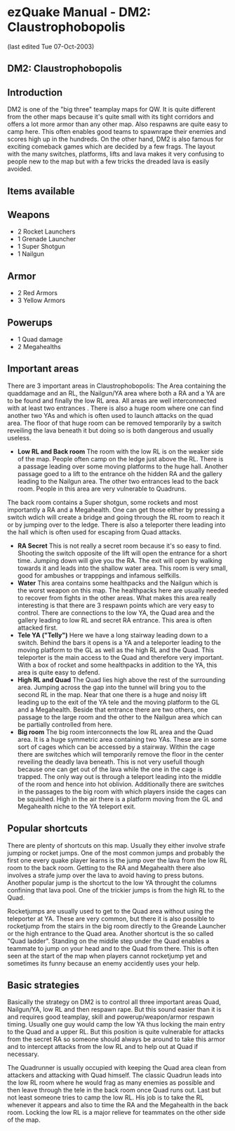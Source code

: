 # ezQuake Manual - DM2: Claustrophobopolis
(last edited Tue 07-Oct-2003)

## DM2: Claustrophobopolis

## Introduction

DM2 is one of the "big three" teamplay maps for QW. It is quite different from the other maps because it's quite small with its tight corridors and offers a lot more armor than any other map. Also respawns are quite easy to camp here. This often enables good teams to spawnrape their enemies and scores high up in the hundreds. On the other hand, DM2 is also famous for exciting comeback games which are decided by a few frags. The layout with the many switches, platforms, lifts and lava makes it very confusing to people new to the map but with a few tricks the dreaded lava is easily avoided.

## Items available
## Weapons

- 2 Rocket Launchers
- 1 Grenade Launcher
- 1 Super Shotgun
- 1 Nailgun

## Armor

- 2 Red Armors
- 3 Yellow Armors

## Powerups

- 1 Quad damage
- 2 Megahealths


## Important areas

There are 3 important areas in Claustrophobopolis: The Area containing the quaddamage and an RL, the Nailgun/YA area where both a RA and a YA are to be found and finally the low RL area. All areas are well interconnected with at least two entrances . There is also a huge room where one can find another two YAs and which is often used to launch attacks on the quad area. The floor of that huge room can be removed temporarily by a switch reveiling the lava beneath it but doing so is both dangerous and usually useless.

- **Low RL and Back room** 
The room with the low RL is on the weaker side of the map. People often camp on the ledge just above the RL. There is a passage leading over some moving platforms to the huge hall. Another passage goed to a lift to the entrance oh the hidden RA and the gallery leading to the Nailgun area. The other two entrances lead to the back room. People in this area are very vulnerable to Quadruns.

The back room contains a Super shotgun, some rockets and most importantly a RA and a Megahealth. One can get those either by pressing a switch wdich will create a bridge and going through the RL room to reach it or by jumping over to the ledge. There is also a teleporter there leading into the hall which is often used for escaping from Quad attacks.

- **RA Secret** This is not really a secret room because it's so easy to find. Shooting the switch opposite of the lift will open the entrance for a short time. Jumping down will give you the RA. The exit will open by walking towards it and leads into the shallow water area. This room is very small, good for ambushes or trapppings and infamous selfkills.
- **Water** This area contains some healthpacks and the Nailgun which is the worst weapon on this map. The healthpacks here are usually needed to recover from fights in the other areas. What makes this area really interesting is that there are 3 respawn points which are very easy to control. There are connections to the low YA, the Quad area and the gallery leading to low RL and secret RA entrance. This area is often attacked first.
- **Tele YA ("Telly")** Here we have a long stairway leading down to a switch. Behind the bars it opens is a YA and a teleporter leading to the moving platform to the GL as well as the high RL and the Quad. This teleporter is the main access to the Quad and therefore very important. With a box of rocket and some healthpacks in addition to the YA, this area is quite easy to defend.
- **High RL and Quad** The Quad lies high above the rest of the surrounding area. Jumping across the gap into the tunnel will bring you to the second RL in the map. Near that one there is a huge and noisy lift leading up to the exit of the YA tele and the moving platform to the GL and a Megahealth. Beside that entrance there are two others, one passage to the large room and the other to the Nailgun area which can be partially controlled from here.
- **Big room** The big room interconnects the low RL area and the Quad area. It is a huge symmetric area containing two YAs. These are in some sort of cages which can be accessed by a stairway. Within the cage there are switches which will temporarily remove the floor in the center reveiling the deadly lava beneath. This is not very usefull though because one can get out of the lava while the one in the cage is trapped. The only way out is through a teleport leading into the middle of the room and hence into hot oblivion. Additionally there are switches in the passages to the big room with which players inside the cages can be squished. High in the air there is a platform moving from the GL and Megahealth niche to the YA teleport exit.

## Popular shortcuts

There are plenty of shortcuts on this map. Usually they either involve strafe jumping or rocket jumps. One of the most common jumps and probably the first one every quake player learns is the jump over the lava from the low RL room to the back room. Getting to the RA and Megahealth there also involves a strafe jump over the lava to avoid having to press butons. Another popular jump is the shortcut to the low YA throught the columns confining that lava pool. One of the trickier jumps is from the high RL to the Quad.

Rocketjumps are usually used to get to the Quad area without using the teleporter at YA. These are very common, but there it is also possible to rocketjump from the stairs in the big room directly to the Greande Launcher or the high entrance to the Quad area. Another shortcut is the so called "Quad ladder". Standing on the middle step under the Quad enables a teammate to jump on your head and to the Quad from there. This is often seen at the start of the map when players cannot rocketjump yet and sometimes its funny because an enemy accidently uses your help.
## Basic strategies

Basically the strategy on DM2 is to control all three important areas Quad, Nailgun/YA, low RL and then respawn rape. But this sound easier than it is and requires good teamplay, skill and powerup/weapon/armor respawn timing. Usually one guy would camp the low YA thus locking the main entry to the Quad and a upper RL. But this position is quite vulnerable for attacks from the secret RA so someone should always be around to take this armor and to intercept attacks from the low RL and to help out at Quad if necessary.

The Quadrunner is usually occupied with keeping the Quad area clean from attackers and attacking with Quad himself. The classic Quadrun leads into the low RL room where he would frag as many enemies as possible and then leave through the tele in the back room once Quad runs out. Last but not least someone tries to camp the low RL. His job is to take the RL whenever it appears and also to time the RA and the Megahealth in the back room. Locking the low RL is a major relieve for teammates on the other side of the map.
